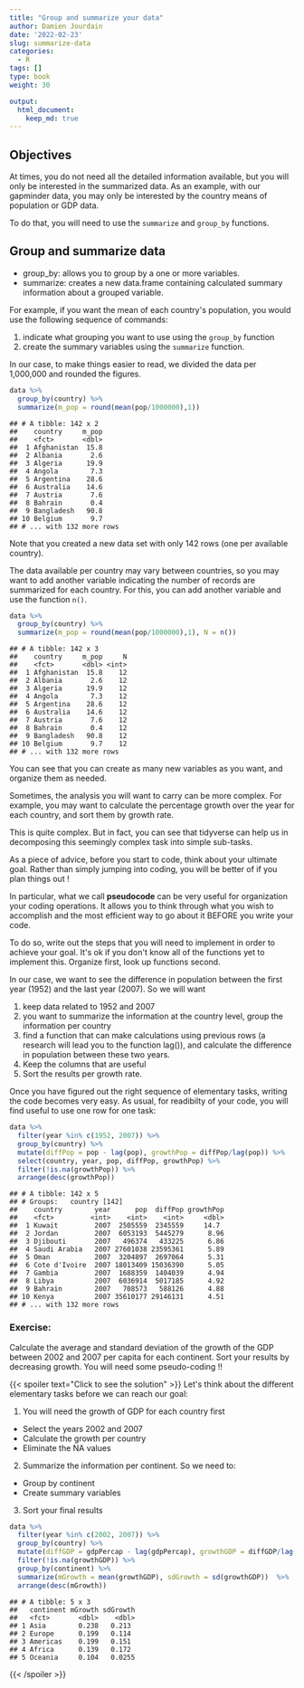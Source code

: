 ```yaml
---
title: "Group and summarize your data" 
author: Damien Jourdain
date: '2022-02-23'
slug: summarize-data
categories:
  - R
tags: []
type: book
weight: 30

output:
  html_document:
    keep_md: true
---
```




## Objectives

At times, you do not need all the detailed information available, but you will only be interested in the summarized data. As an example, with our gapminder data, you may only be interested by the country means of population or GDP data. 

To do that, you will need to use the `summarize` and `group_by` functions.

## Group and summarize data

+ group_by: allows you to group by a one or more variables.
+ summarize:  creates a new data.frame containing calculated summary information about a grouped variable.

For example, if you want the mean of each country's population, you would use the following sequence of commands:

1. indicate what grouping you want to use using the `group_by` function
2. create the summary variables using the `summarize` function.

In our case, to make things easier to read, we divided the data per 1,000,000 and rounded the figures.


```r
data %>% 
  group_by(country) %>%
  summarize(m_pop = round(mean(pop/1000000),1))
```

```
## # A tibble: 142 x 2
##    country     m_pop
##    <fct>       <dbl>
##  1 Afghanistan  15.8
##  2 Albania       2.6
##  3 Algeria      19.9
##  4 Angola        7.3
##  5 Argentina    28.6
##  6 Australia    14.6
##  7 Austria       7.6
##  8 Bahrain       0.4
##  9 Bangladesh   90.8
## 10 Belgium       9.7
## # ... with 132 more rows
```

Note that you created a new data set with only 142 rows (one per available country). 

The data available per country may vary between countries, so you may want to add another variable indicating the number of records are summarized for each country. For this, you can add another variable and use the function `n()`.


```r
data %>% 
  group_by(country) %>%
  summarize(m_pop = round(mean(pop/1000000),1), N = n())
```

```
## # A tibble: 142 x 3
##    country     m_pop     N
##    <fct>       <dbl> <int>
##  1 Afghanistan  15.8    12
##  2 Albania       2.6    12
##  3 Algeria      19.9    12
##  4 Angola        7.3    12
##  5 Argentina    28.6    12
##  6 Australia    14.6    12
##  7 Austria       7.6    12
##  8 Bahrain       0.4    12
##  9 Bangladesh   90.8    12
## 10 Belgium       9.7    12
## # ... with 132 more rows
```

You can see that you can create as many new variables as you want, and organize them as needed.

Sometimes, the analysis you will want to carry can be more complex. For example, you may want to calculate the percentage growth over the year for each country, and sort them by growth rate.

This is quite complex. But in fact, you can see that tidyverse can help us in decomposing this seemingly complex task into simple sub-tasks.

As a piece of advice, before you start to code, think about your ultimate goal. Rather than simply jumping into coding, you will be better of if you plan things out !

In particular, what we call **pseudocode** can be very useful for organization your coding operations. It allows you to think through what you wish to accomplish and the most efficient way to go about it BEFORE you write your code.

To do so, write out the steps that you will need to implement in order to achieve your goal. It's ok if you don't know all of the functions yet to implement this. Organize first, look up functions second. 

In our case, we want to see the difference in population between the first year (1952) and the last year (2007). So we will want 

1. keep data related to 1952 and 2007
2. you want to summarize the information at the country level, group the information per country
3. find a function that can make calculations using previous rows (a research will lead you to the function lag()), and calculate the difference in population between these two years.
4. Keep the columns that are useful 
4. Sort the results per growth rate.

Once you have figured out the right sequence of elementary tasks, writing the code becomes very easy. As usual, for readibilty of your code, you will find useful to use one row for one task:



```r
data %>% 
  filter(year %in% c(1952, 2007)) %>%
  group_by(country) %>%
  mutate(diffPop = pop - lag(pop), growthPop = diffPop/lag(pop)) %>%
  select(country, year, pop, diffPop, growthPop) %>% 
  filter(!is.na(growthPop)) %>%
  arrange(desc(growthPop))
```

```
## # A tibble: 142 x 5
## # Groups:   country [142]
##    country        year      pop  diffPop growthPop
##    <fct>         <int>    <int>    <int>     <dbl>
##  1 Kuwait         2007  2505559  2345559     14.7 
##  2 Jordan         2007  6053193  5445279      8.96
##  3 Djibouti       2007   496374   433225      6.86
##  4 Saudi Arabia   2007 27601038 23595361      5.89
##  5 Oman           2007  3204897  2697064      5.31
##  6 Cote d'Ivoire  2007 18013409 15036390      5.05
##  7 Gambia         2007  1688359  1404039      4.94
##  8 Libya          2007  6036914  5017185      4.92
##  9 Bahrain        2007   708573   588126      4.88
## 10 Kenya          2007 35610177 29146131      4.51
## # ... with 132 more rows
```


### Exercise: 

Calculate the average and standard deviation of the growth of the GDP between 2002 and 2007 per capita for each continent. Sort your results by decreasing growth. You will need some pseudo-coding !!


{{< spoiler text="Click to see the solution" >}} 
Let's think about the different elementary tasks before we can reach our goal:

1. You will need the growth of GDP for each country first

  +  Select the years 2002 and 2007
  + Calculate the growth per country
  + Eliminate the NA values

2. Summarize the information per continent. So we need to:

  + Group by continent
  + Create summary variables

3. Sort your final results



```r
data %>% 
  filter(year %in% c(2002, 2007)) %>%
  group_by(country) %>%
  mutate(diffGDP = gdpPercap - lag(gdpPercap), growthGDP = diffGDP/lag(gdpPercap)) %>%
  filter(!is.na(growthGDP)) %>%
  group_by(continent) %>%
  summarize(mGrowth = mean(growthGDP), sdGrowth = sd(growthGDP))  %>%
  arrange(desc(mGrowth))
```

```
## # A tibble: 5 x 3
##   continent mGrowth sdGrowth
##   <fct>       <dbl>    <dbl>
## 1 Asia        0.238   0.213 
## 2 Europe      0.199   0.114 
## 3 Americas    0.199   0.151 
## 4 Africa      0.139   0.172 
## 5 Oceania     0.104   0.0255
```

{{< /spoiler >}}

